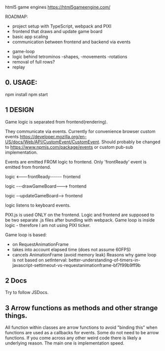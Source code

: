 html5 game engines https://html5gameengine.com/

ROADMAP:
+ project setup with TypeScript, webpack and PIXI
+ frontend that draws and update game board
+ basic app scaling
+ communication between frontend and backend via events

- game-loop 
- logic behind tetrominos -shapes, -movements -rotations 
- removal of full rows?
- replay 


##  0. USAGE:
npm install
npm start

##  1 DESIGN
Game logic is separated from frontend(rendering).

They communicate via events.
Currently for convenience browser custom events https://developer.mozilla.org/en-US/docs/Web/API/CustomEvent/CustomEvent.
Should probably be changed to  https://www.npmjs.com/package/events or custom pub-sub implementation.


Events are emitted FROM logic to frontend. Only 'frontReady' event is emitted from frontend.

logic <---frontReady------ frontend

logic ---drawGameBoard---> frontend

logic --updateGameBoard--> frontend


logic listens to keyboard events.

PIXI.js is used ONLY on the frontend.
Logic and frontend are supposed to be two separate .js files after bundling with webpack.
Game loop  is inside logic - therefore I am not using PIXI ticker.

Game loop is based: 
+ on RequestAnimationFrame
+ takes into account elapsed time (does not assume 60FPS)
+ cancels AnimationFrame (avoid memory leak)
Reasons why game loop is not based on setInterval:
better-understanding-of-timers-in-javascript-settimeout-vs-requestanimationframe-bf7f99b9ff9b

##  2 Docs 
Try to follow JSDocs.

##  3 Arrow functions as methods and other strange things.
All function within classes are arrow functions to avoid "binding this" when functions are used as a callbacks for events.
Some do not need to be arrow functions.
If you come across any other weird code there is likely a underlying reason. The main one is implementation speed.
